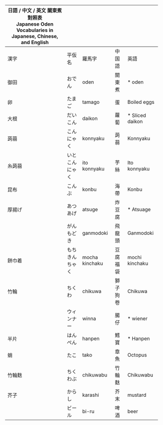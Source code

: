 | 日語 / 中文 / 英文 關東煮對照表  <br>Japanese Oden Vocabularies in Japanese, Chinese, and English |     |     |     |     |
| --- | --- | --- | --- | --- |
| 漢字  | 平仮名 | 羅馬字 | 中国語 | 英語  |
| 御田  | おでん | oden | 關東煮 | * oden |
| 卵   | たまご | tamago | 蛋   | Boiled eggs |
| 大根  | だいこん | daikon | 蘿蔔  | * Sliced daikon |
| 蒟蒻  | こんにゃく | konnyaku | 蒟蒻  | Konnyaku |
| 糸蒟蒻 | いとこんにゃく | ito konnyaku | 芋絲  | Ito konnyaku |
| 昆布  | こんぶ | konbu | 海帶  | Konbu |
| 厚揚げ | あつあげ | atsuge | 炸豆腐 | * Atsuage |
|     | がんもどき | ganmodoki | 飛龍頭 | Ganmodoki |
| 餅巾着 | もちきんちゃく | mocha kinchaku | 豆腐福袋 | mochi kinchaku |
| 竹輪  | ちくわ | chikuwa | 獅子狗卷 | Chikuwa |
|     | ウィンナー | winna | 腸仔  | * wiener |
| 半片  | はんぺん | hanpen | 鱈寶  | * Hanpen |
| 蛸   | たこ  | tako | 章魚  | Octopus |
| 竹輪麩 | ちくわぶ | chikuwabu | 竹輪麩 | Chikuwabu |
| 芥子  | からし | karashi | 芥末  | mustard |
|     | ビール | bi-ru | 啤酒  | beer |
